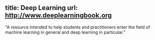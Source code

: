 title: Deep Learning
url: http://www.deeplearningbook.org
---
"A resource intended to help students and practitioners enter the field of machine learning in general and deep learning in particular."
